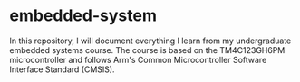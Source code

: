 # embedded-system
In this repository, I will document everything I learn from my undergraduate embedded systems course. The course is based on the TM4C123GH6PM microcontroller and follows Arm's Common Microcontroller Software Interface Standard (CMSIS).

